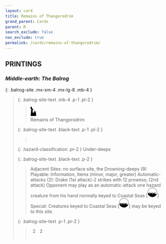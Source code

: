 ```yaml
---
layout: card
title: Remains of Thangorodrim
grand_parent: Cards
parent: R
search_exclude: false
nav_exclude: true
permalink: /cards/remains-of-thangorodrim/
---
```


## PRINTINGS


### _Middle-earth: The Balrog_

{: .balrog-site .mx-sm-4 .mx-lg-8 .mb-4 }
> {: .balrog-site-text .mb-4 .p-1 .pl-2 }
> > <div class="card-mp"><img src="/assets/images/ruinlair.svg"></div>
> > <div class="card-name">Remains of Thangorodrim</div>
>
> {: .balrog-site-text .black-text .p-1 .pl-2 }
> > &nbsp;
>
> {: .hazard-classification .pr-2 }
> Under-deeps
>
> {: .balrog-site-text .black-text .p-2 }
> > Adjacent Sites: no surface site, the Drowning-deeps (9) Playable: Information, Items (minor, major, greater) Automatic-attacks (2):  Drake (1st attack)-2 strikes with 12 prowess; (2nd attack) Opponent may play as an automatic-attack one hazard creature from his hand normally keyed to Coastal Seas \[![](/assets/images/coastalsea.svg)] Special: Creatures keyed to Coastal Seas \[![](/assets/images/coastalsea.svg)] may be keyed to this site. 
> 
> {: .balrog-site-text .p-1 .pr-2 }
> > <div class="hero-site-draw"><span class="minion-you-draw">&ensp;2&ensp;</span><span class="minion-opp-draw">&ensp;2&ensp;</span></div>
> > <div class="card-corruption">&nbsp;</div>
